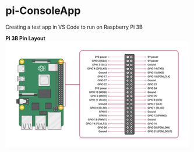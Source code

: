 # pi-ConsoleApp
Creating a test app in VS Code to run on Raspberry Pi 3B

**Pi 3B Pin Layout**
![Pin Layout](GPIO.png)